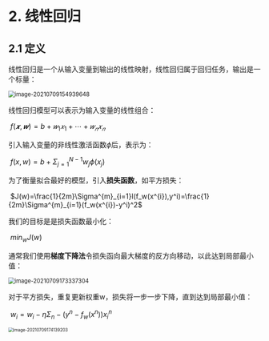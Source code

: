 # 2.  线性回归  

## 2.1 定义

线性回归是一个从输入变量到输出的线性映射，线性回归属于回归任务，输出是一个标量：

<img src="C:\Users\lenovo\AppData\Roaming\Typora\typora-user-images\image-20210709154939648.png" alt="image-20210709154939648" style="zoom:80%;" />

线性回归模型可以表示为输入变量的线性组合：

​	$f(𝒙, 𝒘)= b + 𝑤_1𝑥_1 + ⋯ + 𝑤_𝑛𝑥_𝑛$

引入输入变量的非线性激活函数$\phi$后，表示为：

​	$f(x,w)=b+\Sigma_{j=1}^{N-1}w_j\phi(x_j)$

为了衡量拟合最好的模型，引入**损失函数**，如平方损失：

​		$J(w)=\frac{1}{2m}\Sigma^{m}_{i=1}l(f_w(x^{i}),y^i)=\frac{1}{2m}\Sigma^{m}_{i=1}(f_w(x^{i})-y^i)^2$

我们的目标是是损失函数最小化：

​	$min_wJ(w)$

通常我们使用**梯度下降法**令损失函向最大梯度的反方向移动，以此达到局部最小值：

<img src="C:\Users\lenovo\AppData\Roaming\Typora\typora-user-images\image-20210709173337304.png" alt="image-20210709173337304" style="zoom:80%;" />

对于平方损失，重复更新权重w，损失将一步一步下降，直到达到局部最小值：

​	$w_i = w_i-\eta \Sigma_n-(y^n-f_w(x^n))x_i^n$

<img src="C:\Users\lenovo\AppData\Roaming\Typora\typora-user-images\image-20210709174139203.png" alt="image-20210709174139203" style="zoom:60%;" />
